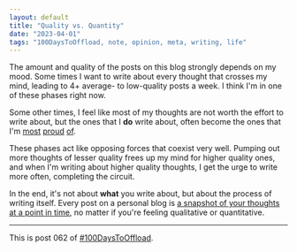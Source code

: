 ```yaml
---
layout: default
title: "Quality vs. Quantity"
date: "2023-04-01"
tags: "100DaysToOffload, note, opinion, meta, writing, life"
---
```


The amount and quality of the posts on this blog strongly depends on my mood. Some times I want to write about every thought that crosses my mind, leading to 4+ average- to low-quality posts a week. I think I'm in one of these phases right now.

Some other times, I feel like most of my thoughts are not worth the effort to write about, but the ones that I **do** write about, often become the ones that I'm [most](/posts/2021-04-07-pgp-guide) [proud](/posts/2021-10-04-server-side-caching-with-apollo-graphql) [of](/posts/2021-01-18-reasons-the-fediverse-is-better).

These phases act like opposing forces that coexist very well. Pumping out more thoughts of lesser quality frees up my mind for higher quality ones, and when I'm writing about higher quality thoughts, I get the urge to write more often, completing the circuit.

In the end, it's not about **what** you write about, but about the process of writing itself. Every post on a personal blog is [a snapshot of your thoughts at a point in time](https://kevquirk.com/thoughts-on-editing-posts/), no matter if you're feeling qualitative or quantitative.

---

This is post 062 of [#100DaysToOffload](https://100daystooffload.com/).
